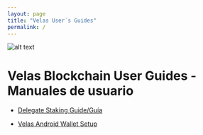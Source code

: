 ```yaml
---
layout: page
title: "Velas User´s Guides"
permalink: /
---
```


![alt text](https://github.com/dexempower/dexempower.github.io-velas/blob/main/assets/logos/LogoLettersmdpi.png?raw=true)

# Velas Blockchain User Guides - Manuales de usuario

-   [Delegate Staking Guide/Guía](https://dexempower.github.io/dexempower.github.io-velas/guides/delegate-staking/2020/11/20/velas-staking-guide)

-   [Velas Android Wallet Setup](https://dexempower.github.io-symblox/guides/yield-farming/2020/10/22/symblox-guide-for-mobile)
